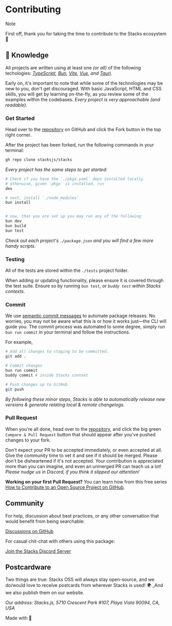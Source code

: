 # Contributing

> [!NOTE]  
> First off, thank you for taking the time to contribute to the Stacks ecosystem 💙

## 💭 Knowledge

All projects are written using at least one _(or all)_ of the following techologies: _[TypeScript][typescript], [Bun][bun], [Vite][vite], [Vue][vue], and [Tauri][tauri]._

Early on, it's important to note that while some of the technologies may be new to you, don't get discouraged. With basic JavaScript, HTML and CSS skills, you will get by learning on-the-fly, as you review some of the examples within the codebases. _Every project is very approachable (and readable)._

### Get Started

Head over to the [repository][stacks] on GitHub and click the Fork button in the top right corner. 

After the project has been forked, run the following commands in your terminal:

```bash
gh repo clone stacksjs/stacks
```

_Every project has the same steps to get started:_

```bash
# Check if you have the `./pkgx.yaml` deps installed locally
# otherwise, given `pkgx` is installed, run
dev

# next, install `./node_modules`
bun install


# now, that you are set up you may run any of the following
bun dev
bun build
bun test
```

_Check out each project's `./package.json` and you will find a few more handy scripts._

### Testing

All of the tests are stored within the `./tests` project folder. 

When adding or updating functionality, please ensure it is covered through the test suite. Ensure so by running `bun test`_, or `buddy test` within Stacks contexts._

### Commit

We use [semantic commit messages][semantic-commit-style] to automate package releases. No worries, you may not be aware what this is or how it works just—the CLI will guide you. The commit process was automated to some degree, simply run `bun run commit` in your terminal and follow the instructions.

For example,

```bash
# Add all changes to staging to be committed.
git add .

# Commit changes
bun run commit
buddy commit # inside Stacks context

# Push changes up to GitHub
git push
```

_By following these minor steps, Stacks is able to automatically release new versions & generate relating local & remote changelogs._

### Pull Request

When you're all done, head over to the [repository][stacks], and click the big green `Compare & Pull Request` button that should appear after you've pushed changes to your fork.

Don't expect your PR to be accepted immediately, or even accepted at all. Give the community time to vet it and see if it should be merged. Please don't be disheartened if it's not accepted. Your contribution is appreciated more than you can imagine, and even an unmerged PR can teach us a lot! _Please nudge us in Discord, if you think it slipped our attention!_

**Working on your first Pull Request?** You can learn how from this free series [How to Contribute to an Open Source Project on GitHub][pr-beginner-series].

## Community

For help, discussion about best practices, or any other conversation that would benefit from being searchable:

[Discussions on GitHub](https://github.com/stacksjs/stacks/discussions)

For casual chit-chat with others using this package:

[Join the Stacks Discord Server](https://discord.gg/stacksjs)

## Postcardware

Two things are true: Stacks OSS will always stay open-source, and we do/would love to receive postcards from wherever Stacks is used! 🌍 _And we also publish them on our website.

_Our address: Stacks.js, 5710 Crescent Park #107, Playa Vista 90094, CA, USA_

Made with 💙

[typescript]: https://www.typescriptlang.org
[vue]: https://vuejs.org/
[vite]: https://vitejs.dev/
[tauri]: https://tauri.app/
[bun]: https://bun.sh/
[stacks]: https://github.com/stacksjs/stacks
[semantic-commit-style]: https://gist.github.com/joshbuchea/6f47e86d2510bce28f8e7f42ae84c716
[pr-beginner-series]: https://app.egghead.io/courses/how-to-contribute-to-an-open-source-project-on-github
